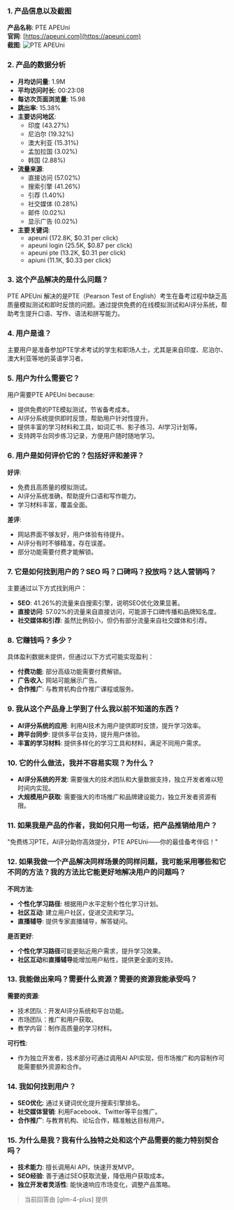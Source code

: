 ### 1. 产品信息以及截图

**产品名称**: PTE APEUni  
**官网**: [https://apeuni.com](https://apeuni.com)  
**截图**: ![PTE APEUni](https://cdn-images.toolify.ai/170350456258143897.jpg)

### 2. 产品的数据分析

- **月均访问量**: 1.9M
- **平均访问时长**: 00:23:08
- **每访次页面浏览量**: 15.98
- **跳出率**: 15.38%
- **主要访问地区**: 
  - 印度 (43.27%)
  - 尼泊尔 (19.32%)
  - 澳大利亚 (15.31%)
  - 孟加拉国 (3.02%)
  - 韩国 (2.88%)
- **流量来源**:
  - 直接访问 (57.02%)
  - 搜索引擎 (41.26%)
  - 引荐 (1.40%)
  - 社交媒体 (0.28%)
  - 邮件 (0.02%)
  - 显示广告 (0.02%)
- **主要关键词**:
  - apeuni (172.8K, $0.31 per click)
  - apeuni login (25.5K, $0.87 per click)
  - apeuni pte (13.2K, $0.31 per click)
  - apiuni (11.1K, $0.33 per click)

### 3. 这个产品解决的是什么问题？

PTE APEUni 解决的是PTE（Pearson Test of English）考生在备考过程中缺乏高质量模拟测试和即时反馈的问题。通过提供免费的在线模拟测试和AI评分系统，帮助考生提升口语、写作、语法和拼写能力。

### 4. 用户是谁？

主要用户是准备参加PTE学术考试的学生和职场人士，尤其是来自印度、尼泊尔、澳大利亚等地的英语学习者。

### 5. 用户为什么需要它？

用户需要PTE APEUni because:
- 提供免费的PTE模拟测试，节省备考成本。
- AI评分系统提供即时反馈，帮助用户针对性提升。
- 提供丰富的学习材料和工具，如词汇书、影子练习、AI学习计划等。
- 支持跨平台同步练习记录，方便用户随时随地学习。

### 6. 用户是如何评价它的？包括好评和差评？

**好评**:
- 免费且高质量的模拟测试。
- AI评分系统准确，帮助提升口语和写作能力。
- 学习材料丰富，覆盖全面。

**差评**:
- 网站界面不够友好，用户体验有待提升。
- AI评分有时不够精准，存在误差。
- 部分功能需要付费才能解锁。

### 7. 它是如何找到用户的？SEO 吗？口碑吗？投放吗？达人营销吗？

主要通过以下方式找到用户：
- **SEO**: 41.26%的流量来自搜索引擎，说明SEO优化效果显著。
- **直接访问**: 57.02%的流量来自直接访问，可能源于口碑传播和品牌知名度。
- **社交媒体和引荐**: 虽然比例较小，但仍有部分流量来自社交媒体和引荐。

### 8. 它赚钱吗？多少？

具体盈利数据未提供，但通过以下方式可能实现盈利：
- **付费功能**: 部分高级功能需要付费解锁。
- **广告收入**: 网站可能展示广告。
- **合作推广**: 与教育机构合作推广课程或服务。

### 9. 我从这个产品身上学到了什么我以前不知道的东西？

- **AI评分系统的应用**: 利用AI技术为用户提供即时反馈，提升学习效率。
- **跨平台同步**: 提供多平台支持，提升用户体验。
- **丰富的学习材料**: 提供多样化的学习工具和材料，满足不同用户需求。

### 10. 它的什么做法，我并不容易实现？为什么？

- **AI评分系统的开发**: 需要强大的技术团队和大量数据支持，独立开发者难以短时间内实现。
- **大规模用户获取**: 需要强大的市场推广和品牌建设能力，独立开发者资源有限。

### 11. 如果我是产品的作者，我如何只用一句话，把产品推销给用户？

"免费练习PTE，AI评分助你高效提分，PTE APEUni——你的最佳备考伴侣！"

### 12. 如果我做一个产品解决同样场景的同样问题，我可能采用哪些和它不同的方法？我的方法比它能更好地解决用户的问题吗？

**不同方法**:
- **个性化学习路径**: 根据用户水平定制个性化学习计划。
- **社区互动**: 建立用户社区，促进交流和学习。
- **直播辅导**: 提供专家直播辅导，解答疑问。

**是否更好**:
- **个性化学习路径**可能更贴近用户需求，提升学习效果。
- **社区互动**和**直播辅导**能增加用户粘性，提供更全面的支持。

### 13. 我能做出来吗？需要什么资源？需要的资源我能承受吗？

**需要的资源**:
- 技术团队：开发AI评分系统和平台功能。
- 市场团队：推广和用户获取。
- 教学内容：制作高质量的学习材料。

**可行性**:
- 作为独立开发者，技术部分可通过调用AI API实现，但市场推广和内容制作可能需要额外资源和合作。

### 14. 我如何找到用户？

- **SEO优化**: 通过关键词优化提升搜索引擎排名。
- **社交媒体营销**: 利用Facebook、Twitter等平台推广。
- **合作推广**: 与教育机构、论坛合作，精准触达目标用户。

### 15. 为什么是我？我有什么独特之处和这个产品需要的能力特别契合吗？

- **技术能力**: 擅长调用AI API，快速开发MVP。
- **SEO经验**: 善于通过SEO获取流量，降低用户获取成本。
- **独立开发者灵活性**: 能快速响应市场变化，调整产品策略。

> 当前回答由 [glm-4-plus] 提供